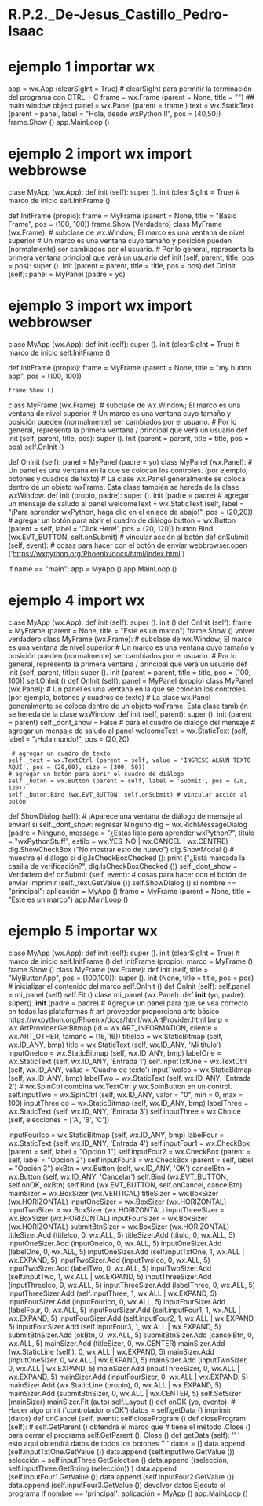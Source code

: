 # R.P.2._De-Jesus_Castillo_Pedro-Isaac
# ejemplo 1 importar wx

app = wx.App (clearSigInt = True) # clearSigInt para permitir la terminación del programa con CTRL + C frame = wx.Frame (parent = None, title = "") ## main window object panel = wx.Panel (parent = frame ) text = wx.StaticText (parent = panel, label = "Hola, desde wxPython !!", pos = (40,50)) frame.Show () app.MainLoop ()



# ejemplo 2 import wx import webbrowse

clase MyApp (wx.App): def init (self): super (). init (clearSigInt = True)
    # marco de inicio
    self.InitFrame ()
    
def InitFrame (propio):
    frame = MyFrame (parent = None, title = "Basic Frame", pos = (100, 100))
    frame.Show (Verdadero)
class MyFrame (wx.Frame): # subclase de wx.Window; El marco es una ventana de nivel superior # Un marco es una ventana cuyo tamaño y posición pueden (normalmente) ser cambiados por el usuario. # Por lo general, representa la primera ventana principal que verá un usuario def init (self, parent, title, pos = pos): super (). Init (parent = parent, title = title, pos = pos)
def OnInit (self):
    panel = MyPanel (padre = yo)
   
   
   
# ejemplo 3 import wx import webbrowser


clase MyApp (wx.App): def init (self): super (). init (clearSigInt = True)
    # marco de inicio
    self.InitFrame ()

def InitFrame (propio):
    frame = MyFrame (parent = None, title = "my button app", pos = (100, 100))


    frame.Show ()
class MyFrame (wx.Frame): # subclase de wx.Window; El marco es una ventana de nivel superior # Un marco es una ventana cuyo tamaño y posición pueden (normalmente) ser cambiados por el usuario. # Por lo general, representa la primera ventana / principal que verá un usuario def init (self, parent, title, pos): super (). Init (parent = parent, title = title, pos = pos) self.OnInit ()

def OnInit (self):
    panel = MyPanel (padre = yo)
class MyPanel (wx.Panel): # Un panel es una ventana en la que se colocan los controles. (por ejemplo, botones y cuadros de texto) # La clase wx.Panel generalmente se coloca dentro de un objeto wxFrame. Esta clase también se hereda de la clase wxWindow. def init (propio, padre): super (). init (padre = padre)
    # agregar un mensaje de saludo al panel
    welcomeText = wx.StaticText (self, label = "¡Para aprender wxPython, haga clic en el enlace de abajo!", pos = (20,20))
    # agregar un botón para abrir el cuadro de diálogo
    button = wx.Button (parent = self, label = 'Click Here!', pos = (20, 120))
    button.Bind (wx.EVT_BUTTON, self.onSubmit) # vincular acción al botón
def onSubmit (self, event):
    # cosas para hacer con el botón de enviar
    webbrowser.open ('https://wxpython.org/Phoenix/docs/html/index.html')
    
if name == "main": app = MyApp () app.MainLoop () 


# ejemplo 4 import wx


clase MyApp (wx.App): def init (self): super (). init ()
def OnInit (self):
    frame = MyFrame (parent = None, title = "Este es un marco")
    frame.Show ()
    volver verdadero
class MyFrame (wx.Frame): # subclase de wx.Window; El marco es una ventana de nivel superior # Un marco es una ventana cuyo tamaño y posición pueden (normalmente) ser cambiados por el usuario. # Por lo general, representa la primera ventana / principal que verá un usuario def init (self, parent, title): super (). Init (parent = parent, title = title, pos = (100, 100))
    self.OnInit ()
def OnInit (self):
    panel = MyPanel (propio)
class MyPanel (wx.Panel): # Un panel es una ventana en la que se colocan los controles. (por ejemplo, botones y cuadros de texto) # La clase wx.Panel generalmente se coloca dentro de un objeto wxFrame. Esta clase también se hereda de la clase wxWindow. def init (self, parent): super (). init (parent = parent) self._dont_show = False # para el cuadro de diálogo del mensaje
    # agregar un mensaje de saludo al panel
    welcomeText = wx.StaticText (self, label = "¡Hola mundo!", pos = (20,20)
    
    
     # agregar un cuadro de texto
    self._text = wx.TextCtrl (parent = self, value = 'INGRESE ALGUN TEXTO AQUÍ', pos = (20,60), size = (300, 50))
    # agregar un botón para abrir el cuadro de diálogo
    self._buton = wx.Button (parent = self, label = 'Submit', pos = (20, 120))
    self._buton.Bind (wx.EVT_BUTTON, self.onSubmit) # vincular acción al botón
def ShowDialog (self):
    # ¡Aparece una ventana de diálogo de mensaje al enviar!
    si self._dont_show:
        regresar Ninguno
    dlg = wx.RichMessageDialog (padre = Ninguno, 
            message = "¿Estás listo para aprender wxPython?",
            título = "wxPythonStuff",
            estilo = wx.YES_NO | wx.CANCEL | wx.CENTRE)
    dlg.ShowCheckBox ("No mostrar esto de nuevo")
    dlg.ShowModal () # muestra el diálogo
    si dlg.IsCheckBoxChecked ():
        print ("¿Está marcada la casilla de verificación?", dlg.IsCheckBoxChecked ())
        self._dont_show = Verdadero
def onSubmit (self, event):
    # cosas para hacer con el botón de enviar
    imprimir (self._text.GetValue ())
    self.ShowDialog ()
si nombre == "principal":
aplicación = MyApp ()
frame = MyFrame (parent = None, title = "Este es un marco")
app.MainLoop ()


# ejemplo 5 importar wx


clase MyApp (wx.App): def init (self): super (). init (clearSigInt = True)
    # marco de inicio
    self.InitFrame ()
def InitFrame (propio):
    marco = MyFrame ()
    frame.Show ()
class MyFrame (wx.Frame): def init (self, title = "MyButtonApp", pos = (100,100)): super (). init (None, title = title, pos = pos) # inicializar el contenido del marco self.OnInit ()
def OnInit (self):
    self.panel = mi_panel (self)
    self.Fit ()
clase mi_panel (wx.Panel):
def __init__ (yo, padre):
    súper(). __init__ (padre = padre)
    # Agregue un panel para que se vea correcto en todas las plataformas
    # art proveedor proporciona arte básico https://wxpython.org/Phoenix/docs/html/wx.ArtProvider.html
    bmp = wx.ArtProvider.GetBitmap (id = wx.ART_INFORMATION, 
    cliente = wx.ART_OTHER, tamaño = (16, 16))
    titleIco = wx.StaticBitmap (self, wx.ID_ANY, bmp)
    title = wx.StaticText (self, wx.ID_ANY, 'Mi título')
    inputOneIco = wx.StaticBitmap (self, wx.ID_ANY, bmp)
    labelOne = wx.StaticText (self, wx.ID_ANY, 'Entrada 1')
    self.inputTxtOne = wx.TextCtrl (self, wx.ID_ANY, value = 'Cuadro de texto')
    inputTwoIco = wx.StaticBitmap (self, wx.ID_ANY, bmp)
    labelTwo = wx.StaticText (self, wx.ID_ANY, 'Entrada 2')
    # wx.SpinCtrl combina wx.TextCtrl y wx.SpinButton en un control.
    self.inputTwo = wx.SpinCtrl (self, wx.ID_ANY, valor = "0", min = 0, max = 100)
    inputThreeIco = wx.StaticBitmap (self, wx.ID_ANY, bmp)
    labelThree = wx.StaticText (self, wx.ID_ANY, 'Entrada 3')
    self.inputThree = wx.Choice (self, elecciones = ['A', 'B', 'C'])
    
inputFourIco = wx.StaticBitmap (self, wx.ID_ANY, bmp)
    labelFour = wx.StaticText (self, wx.ID_ANY, 'Entrada 4')
    self.inputFour1 = wx.CheckBox (parent = self, label = "Opción 1")
    self.inputFour2 = wx.CheckBox (parent = self, label = "Opción 2")
    self.inputFour3 = wx.CheckBox (parent = self, label = "Opción 3")
    okBtn = wx.Button (self, wx.ID_ANY, 'OK')
    cancelBtn = wx.Button (self, wx.ID_ANY, 'Cancelar')
    self.Bind (wx.EVT_BUTTON, self.onOK, okBtn)
    self.Bind (wx.EVT_BUTTON, self.onCancel, cancelBtn)
    mainSizer = wx.BoxSizer (wx.VERTICAL)
    titleSizer = wx.BoxSizer (wx.HORIZONTAL)
    inputOneSizer = wx.BoxSizer (wx.HORIZONTAL)
    inputTwoSizer = wx.BoxSizer (wx.HORIZONTAL)
    inputThreeSizer = wx.BoxSizer (wx.HORIZONTAL)
    inputFourSizer = wx.BoxSizer (wx.HORIZONTAL)
    submitBtnSizer = wx.BoxSizer (wx.HORIZONTAL)
    titleSizer.Add (titleIco, 0, wx.ALL, 5)
    titleSizer.Add (título, 0, wx.ALL, 5)
    inputOneSizer.Add (inputOneIco, 0, wx.ALL, 5)
    inputOneSizer.Add (labelOne, 0, wx.ALL, 5)
    inputOneSizer.Add (self.inputTxtOne, 1, wx.ALL | wx.EXPAND, 5)
    inputTwoSizer.Add (inputTwoIco, 0, wx.ALL, 5)
    inputTwoSizer.Add (labelTwo, 0, wx.ALL, 5)
    inputTwoSizer.Add (self.inputTwo, 1, wx.ALL | wx.EXPAND, 5)
    inputThreeSizer.Add (inputThreeIco, 0, wx.ALL, 5)
    inputThreeSizer.Add (labelThree, 0, wx.ALL, 5)
    inputThreeSizer.Add (self.inputThree, 1, wx.ALL | wx.EXPAND, 5)
    inputFourSizer.Add (inputFourIco, 0, wx.ALL, 5)
    inputFourSizer.Add (labelFour, 0, wx.ALL, 5)
    inputFourSizer.Add (self.inputFour1, 1, wx.ALL | wx.EXPAND, 5)
    inputFourSizer.Add (self.inputFour2, 1, wx.ALL | wx.EXPAND, 5)
    inputFourSizer.Add (self.inputFour3, 1, wx.ALL | wx.EXPAND, 5)
    submitBtnSizer.Add (okBtn, 0, wx.ALL, 5)
    submitBtnSizer.Add (cancelBtn, 0, wx.ALL, 5)
    mainSizer.Add (titleSizer, 0, wx.CENTER)
    mainSizer.Add (wx.StaticLine (self,), 0, wx.ALL | wx.EXPAND, 5)
    mainSizer.Add (inputOneSizer, 0, wx.ALL | wx.EXPAND, 5)
    mainSizer.Add (inputTwoSizer, 0, wx.ALL | wx.EXPAND, 5)
    mainSizer.Add (inputThreeSizer, 0, wx.ALL | wx.EXPAND, 5)
    mainSizer.Add (inputFourSizer, 0, wx.ALL | wx.EXPAND, 5)
    mainSizer.Add (wx.StaticLine (propio), 0, wx.ALL | wx.EXPAND, 5)
    mainSizer.Add (submitBtnSizer, 0, wx.ALL | wx.CENTER, 5)
    self.SetSizer (mainSizer)
    mainSizer.Fit (auto)
    self.Layout ()
def onOK (yo, evento):
    # Hacer algo
    print ('controlador onOK')
    datos = self.getData ()
    imprimir (datos)
def onCancel (self, event):
    self.closeProgram ()
def closeProgram (self):
    # self.GetParent () obtendrá el marco que
    # tiene el método .Close () para cerrar el programa
    self.GetParent (). Close ()
def getData (self):
    '' '
    esto aquí obtendrá datos de todos los botones
    '' '
    datos = []
    data.append (self.inputTxtOne.GetValue ())
    data.append (self.inputTwo.GetValue ())
    selección = self.inputThree.GetSelection ()
    data.append ((selección, 
                self.inputThree.GetString (selección))
                )
    data.append (self.inputFour1.GetValue ())
    data.append (self.inputFour2.GetValue ())
    data.append (self.inputFour3.GetValue ())
    devolver datos
Ejecuta el programa
if nombre == 'principal': aplicación = MyApp () app.MainLoop ()
